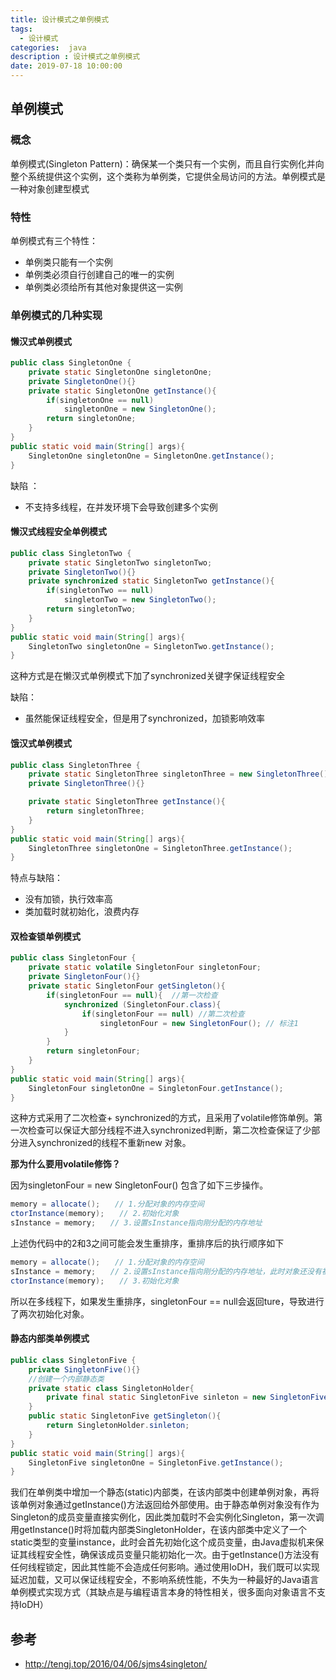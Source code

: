 ```yaml
---
title: 设计模式之单例模式
tags:
  - 设计模式
categories:  java
description : 设计模式之单例模式
date: 2019-07-18 10:00:00
---
```

## 单例模式
### 概念
单例模式(Singleton Pattern)：确保某一个类只有一个实例，而且自行实例化并向整个系统提供这个实例，这个类称为单例类，它提供全局访问的方法。单例模式是一种对象创建型模式
### 特性
单例模式有三个特性：
- 单例类只能有一个实例
- 单例类必须自行创建自己的唯一的实例
- 单例类必须给所有其他对象提供这一实例

### 单例模式的几种实现
#### 懒汉式单例模式
```java
public class SingletonOne {
    private static SingletonOne singletonOne;
    private SingletonOne(){}
    private static SingletonOne getInstance(){
        if(singletonOne == null)
            singletonOne = new SingletonOne();
        return singletonOne;
    }
}
public static void main(String[] args){
    SingletonOne singletonOne = SingletonOne.getInstance();
}
```

缺陷 ：

- 不支持多线程，在并发环境下会导致创建多个实例

#### 懒汉式线程安全单例模式

```java
public class SingletonTwo {
    private static SingletonTwo singletonTwo;
    private SingletonTwo(){}
    private synchronized static SingletonTwo getInstance(){
        if(singletonTwo == null)
            singletonTwo = new SingletonTwo();
        return singletonTwo;
    }
}
public static void main(String[] args){
    SingletonTwo singletonOne = SingletonTwo.getInstance();
}
```

这种方式是在懒汉式单例模式下加了synchronized关键字保证线程安全

缺陷：

- 虽然能保证线程安全，但是用了synchronized，加锁影响效率

#### 饿汉式单例模式

```java
public class SingletonThree {
    private static SingletonThree singletonThree = new SingletonThree();
    private SingletonThree(){}

    private static SingletonThree getInstance(){
        return singletonThree;
    }
}
public static void main(String[] args){
    SingletonThree singletonOne = SingletonThree.getInstance();
}
```

特点与缺陷：

- 没有加锁，执行效率高
- 类加载时就初始化，浪费内存

#### 双检查锁单例模式

```java
public class SingletonFour {
    private static volatile SingletonFour singletonFour;
    private SingletonFour(){}
    private static SingletonFour getSingleton(){
        if(singletonFour == null){  //第一次检查
            synchronized (SingletonFour.class){
                if(singletonFour == null) //第二次检查
                    singletonFour = new SingletonFour(); // 标注1
            }
        }
        return singletonFour;
    }
}
public static void main(String[] args){
    SingletonFour singletonOne = SingletonFour.getInstance();
}
```

这种方式采用了二次检查+ synchronized的方式，且采用了volatile修饰单例。第一次检查可以保证大部分线程不进入synchronized判断，第二次检查保证了少部分进入synchronized的线程不重新new 对象。

**那为什么要用volatile修饰？**

因为singletonFour = new SingletonFour() 包含了如下三步操作。

```java
memory = allocate();　　// 1.分配对象的内存空间
ctorInstance(memory);　　// 2.初始化对象
sInstance = memory;　　// 3.设置sInstance指向刚分配的内存地址
```

上述伪代码中的2和3之间可能会发生重排序，重排序后的执行顺序如下

```java
memory = allocate();　　// 1.分配对象的内存空间
sInstance = memory;　　// 2.设置sInstance指向刚分配的内存地址，此时对象还没有被初始化
ctorInstance(memory);　　// 3.初始化对象
```

所以在多线程下，如果发生重排序，singletonFour == null会返回ture，导致进行了两次初始化对象。

#### 静态内部类单例模式

```java
public class SingletonFive {
    private SingletonFive(){}
    //创建一个内部静态类
    private static class SingletonHolder{
        private final static SingletonFive sinleton = new SingletonFive();
    }
    public static SingletonFive getSingleton(){
        return SingletonHolder.sinleton;
    }
}
public static void main(String[] args){
    SingletonFive singletonOne = SingletonFive.getInstance();
}
```

我们在单例类中增加一个静态(static)内部类，在该内部类中创建单例对象，再将该单例对象通过getInstance()方法返回给外部使用。由于静态单例对象没有作为Singleton的成员变量直接实例化，因此类加载时不会实例化Singleton，第一次调用getInstance()时将加载内部类SingletonHolder，在该内部类中定义了一个static类型的变量instance，此时会首先初始化这个成员变量，由Java虚拟机来保证其线程安全性，确保该成员变量只能初始化一次。由于getInstance()方法没有任何线程锁定，因此其性能不会造成任何影响。通过使用IoDH，我们既可以实现延迟加载，又可以保证线程安全，不影响系统性能，不失为一种最好的Java语言单例模式实现方式（其缺点是与编程语言本身的特性相关，很多面向对象语言不支持IoDH）

## 参考

- http://tengj.top/2016/04/06/sjms4singleton/

